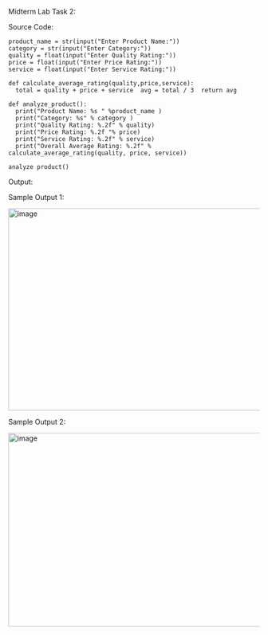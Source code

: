 Midterm Lab Task 2:

Source Code:

    product_name = str(input("Enter Product Name:"))
    category = str(input("Enter Category:"))
    quality = float(input("Enter Quality Rating:"))  
    price = float(input("Enter Price Rating:"))
    service = float(input("Enter Service Rating:"))  
    
    def calculate_average_rating(quality,price,service):  
      total = quality + price + service  avg = total / 3  return avg  
    
    def analyze_product():  
      print("Product Name: %s " %product_name )
      print("Category: %s" % category )
      print("Quality Rating: %.2f" % quality) 
      print("Price Rating: %.2f "% price)  
      print("Service Rating: %.2f" % service)  
      print("Overall Average Rating: %.2f" % calculate_average_rating(quality, price, service)) 
      
    analyze product()
Output:

Sample Output 1:

<img width="692" height="406" alt="image" src="https://github.com/user-attachments/assets/7eb28115-1751-4b19-9e01-c598aca3ce74" />


Sample Output 2:

<img width="561" height="389" alt="image" src="https://github.com/user-attachments/assets/8b2cc5a0-0fff-4ec6-8c42-1a7cb28c48d6" />

